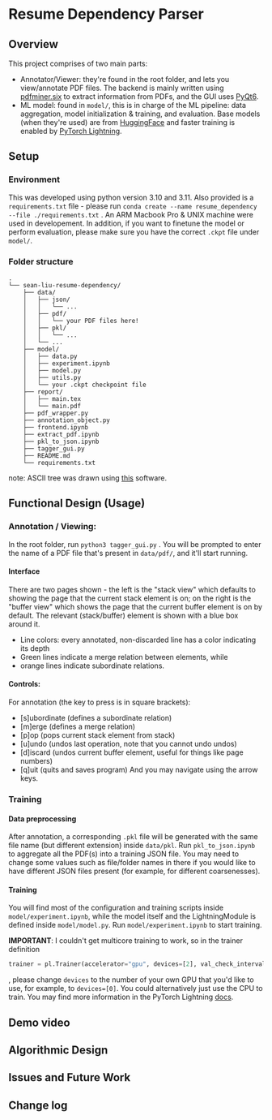 # Resume Dependency Parser 

## Overview
This project comprises of two main parts: 
* Annotator/Viewer: they're found in the root folder, and lets you view/annotate PDF files. The backend is mainly written using [pdfminer.six](https://pypi.org/project/pdfminer.six/) to extract information from PDFs, and the GUI uses [PyQt6](https://pypi.org/project/PyQt6/).
* ML model: found in `model/`, this is in charge of the ML pipeline: data aggregation, model initialization & training, and evaluation. Base models (when they're used) are from [HuggingFace](https://huggingface.co/) and faster training is enabled by [PyTorch Lightning](https://www.pytorchlightning.ai/index.html).
## Setup

### Environment

This was developed using python version 3.10 and 3.11. Also provided is a `requirements.txt` file - please run 
```conda create --name resume_dependency --file ./requirements.txt```
. An ARM Macbook Pro & UNIX machine were used in developement. In addition, if you want to finetune the model or perform evaluation, please make sure you have the correct `.ckpt` file under `model/`. 

### Folder structure 

```
.
└── sean-liu-resume-dependency/
    ├── data/
    │   ├── json/
    │   │   └── ...
    │   ├── pdf/
    │   │   └── your PDF files here!
    │   ├── pkl/
    │   │   └── ...
    │   └── ...
    ├── model/
    │   ├── data.py
    │   ├── experiment.ipynb
    │   ├── model.py
    │   ├── utils.py
    │   └── your .ckpt checkpoint file
    ├── report/
    │   ├── main.tex
    │   └── main.pdf
    ├── pdf_wrapper.py
    ├── annotation_object.py
    ├── frontend.ipynb
    ├── extract_pdf.ipynb
    ├── pkl_to_json.ipynb
    ├── tagger_gui.py
    ├── README.md
    └── requirements.txt
```

note: ASCII tree was drawn using [this](https://tree.nathanfriend.io/) software.

## Functional Design (Usage)


### Annotation / Viewing: 
In the root folder, run 
```python3 tagger_gui.py```
. You will be prompted to enter the name of a PDF file that's present in `data/pdf/`, and it'll start running.

#### Interface
There are two pages shown - the left is the "stack view" which defaults to showing the page that the current stack element is on; on the right is the "buffer view" which shows the page that the current buffer element is on by default. The relevant (stack/buffer) element is shown with a blue box around it. 
* Line colors: every annotated, non-discarded line has a color indicating its depth
* Green lines indicate a merge relation between elements, while
* orange lines indicate subordinate relations. 
#### Controls: 
For annotation (the key to press is in square brackets): 
* [s]ubordinate (defines a subordinate relation)
* [m]erge (defines a merge relation)
* [p]op (pops current stack element from stack)
* [u]undo (undos last operation, note that you cannot undo undos)
* [d]iscard (undos current buffer element, useful for things like page numbers)
* [q]uit (quits and saves program)
And you may navigate using the arrow keys. 

### Training
#### Data preprocessing 
After annotation, a corresponding `.pkl` file will be generated with the same file name (but different extension) inside `data/pkl`. Run `pkl_to_json.ipynb` to aggregate all the PDF(s) into a training JSON file. You may need to change some values such as file/folder names in there if you would like to have different JSON files present (for example, for different coarsenesses). 
#### Training 
You will find most of the configuration and training scripts inside `model/experiment.ipynb`, while the model itself and the LightningModule is defined inside `model/model.py`. Run `model/experiment.ipynb` to start training. 

**IMPORTANT**: I couldn't get multicore training to work, so in the trainer definition
```python
trainer = pl.Trainer(accelerator="gpu", devices=[2], val_check_interval = 0.5)
```
, please change `devices` to the number of your own GPU that you'd like to use, for example, to `devices=[0]`. You could alternatively just use the CPU to train. You may find more information in the PyTorch Lightning [docs](https://lightning.ai/docs/pytorch/stable/accelerators/gpu_basic.html).
## Demo video

## Algorithmic Design 

## Issues and Future Work

## Change log